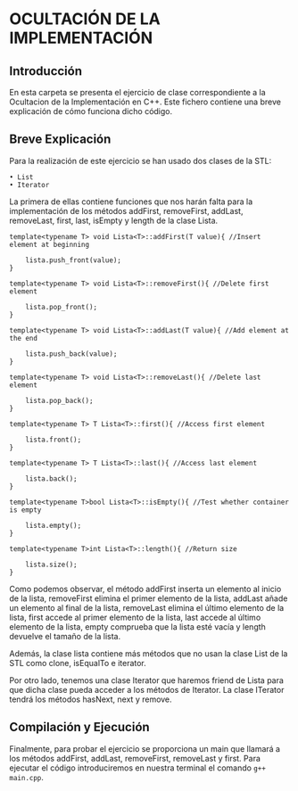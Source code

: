  # OCULTACIÓN DE LA IMPLEMENTACIÓN

## Introducción

En esta carpeta se presenta el ejercicio de clase correspondiente a la Ocultacion de la Implementación en C++. Este fichero contiene una breve explicación de cómo funciona dicho código.

## Breve Explicación

Para la realización de este ejercicio se han usado dos clases de la STL:

    • List
    • Iterator

La primera de ellas contiene funciones que nos harán falta para la implementación de los métodos addFirst, removeFirst, addLast, removeLast, first, last, isEmpty y length de la clase Lista.

```
template<typename T> void Lista<T>::addFirst(T value){ //Insert element at beginning

    lista.push_front(value);
}

template<typename T> void Lista<T>::removeFirst(){ //Delete first element 

    lista.pop_front();
}

template<typename T> void Lista<T>::addLast(T value){ //Add element at the end

    lista.push_back(value);
}

template<typename T> void Lista<T>::removeLast(){ //Delete last element

    lista.pop_back();
}

template<typename T> T Lista<T>::first(){ //Access first element

    lista.front();
}

template<typename T> T Lista<T>::last(){ //Access last element

    lista.back();
}

template<typename T>bool Lista<T>::isEmpty(){ //Test whether container is empty

    lista.empty();
}

template<typename T>int Lista<T>::length(){ //Return size

    lista.size();
}
```

Como podemos observar, el método addFirst inserta un elemento al inicio de la lista, removeFirst elimina el primer elemento de la lista, addLast añade un elemento al final de la lista, removeLast elimina el último elemento de la lista, first accede al primer elemento de la lista, last accede al último elemento de la lista, empty comprueba que la lista esté vacía y length devuelve el tamaño de la lista.

Además, la clase lista contiene más métodos que no usan la clase List de la STL como clone, isEqualTo e iterator.

Por otro lado, tenemos una clase Iterator que haremos friend de Lista para que dicha clase pueda acceder a los métodos de Iterator. La clase ITerator tendrá los métodos hasNext, next y remove.

## Compilación y Ejecución

Finalmente, para probar el ejercicio se proporciona un main que llamará a los métodos addFirst, addLast, removeFirst, removeLast y first. Para ejecutar el código introduciremos en nuestra terminal el comando ```g++ main.cpp```.
